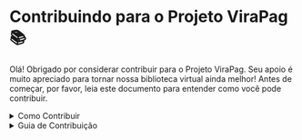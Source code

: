 # Contribuindo para o Projeto ViraPag 📚
Olá! Obrigado por considerar contribuir para o Projeto ViraPag. Seu apoio é muito apreciado para tornar nossa biblioteca virtual ainda melhor! Antes de começar, por favor, leia este documento para entender como você pode contribuir.

<details>

<summary>Como Contribuir</summary>
Existem várias maneiras de contribuir para o Projeto ViraPag:

Resolver problemas: Verifique os Issues do projeto para encontrar tarefas abertas atribuídas a você.

Reportar problemas: Se você encontrar algum problema, bug ou tiver uma ideia para uma melhoria e ela não estiver nos issues, sinta-se à vontade para abrir uma issue em nosso repositório no GitHub.

Enviar solicitações de pull (Pull Requests - PRs): Você pode enviar PRs com correções de bugs, novos recursos ou melhorias de documentação.

Melhorar a documentação: Melhorias na documentação são sempre bem-vindas. Isso inclui corrigir erros de ortografia, adicionar exemplos claros ou melhorar a estrutura do documento.

</details>


<details>

<summary>Guia de Contribuição</summary>

Aqui estão alguns passos para contribuir para o Projeto ViraPag:

Fork do Repositório: Faça um fork do repositório do Projeto ViraPag para sua própria conta do GitHub.

Clone o Repositório: Clone o repositório do Projeto ViraPag para o seu ambiente de desenvolvimento local.

git clone https://github.com/viniciusdandrade/ViraPag.git

Crie um Branch: Crie um novo branch para trabalhar em sua contribuição.

git checkout -b nome-do-seu-branch

Faça as Alterações: Faça as alterações necessárias em seu branch local. Certifique-se de seguir as convenções de codificação e estilo do projeto.

Teste suas Alterações: Execute os testes locais para garantir que suas alterações não causem regressões.

Salvar Alterações: Após testar e garantir que suas alterações não gere outros problemas, faça o commit e envie para seu repositório forkado.

git add .
git commit -m "Descrição das mudanças"
git push origin nome-do-seu-branch

Envie um Pull Request: Depois de fazer suas alterações, envie um PR para o repositório principal do Projeto ViraPag.

Aguarde Revisão: Aguarde a revisão do seu PR pela equipe do Projeto ViraPag. Este processo pode levar algum tempo, então seja paciente e esteja aberto a feedback e revisões.

Código de Conduta
Por favor, lembre-se de seguir nosso Código de Conduta em todas as interações relacionadas ao projeto.

Suporte
Se você tiver dúvidas ou precisar de suporte, sinta-se à vontade para abrir uma issue ou entrar em contato com a equipe de desenvolvimento do Projeto ViraPag.

Reconhecimento
Agradecemos a todos os contribuidores que dedicaram seu tempo e esforço para melhorar o Projeto ViraPag.

</details>
